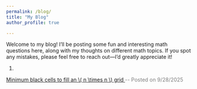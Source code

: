 ```yaml
---
permalink: /blog/
title: "My Blog"
author_profile: true

---
```


<script>
  window.MathJax = {
    tex: {
      inlineMath: [['$', '$'], ['\\(', '\\)']],
      displayMath: [['$$','$$'], ['\\[','\\]']]
    }
  };
</script>

<script src="https://cdn.jsdelivr.net/npm/mathjax@3/es5/tex-mml-chtml.js" async></script>
Welcome to my blog! I’ll be posting some fun and interesting math questions here, along with my thoughts on different math topics. If you spot any mistakes, please feel free to reach out—I’d greatly appreciate it!

1. <a href="/blog/minimum_black_cells/">
  Minimum black cells to fill an \\( n \times n \\) grid
</a>   <span style="color: gray;"> -- Posted on 9/28/2025</span>







